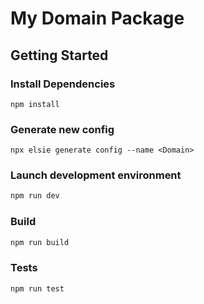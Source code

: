 # My Domain Package

## Getting Started

### Install Dependencies

`npm install`

### Generate new config

`npx elsie generate config --name <Domain>`

### Launch development environment

```bash
npm run dev
```

### Build

```bash
npm run build
```

### Tests

```bash
npm run test
```
